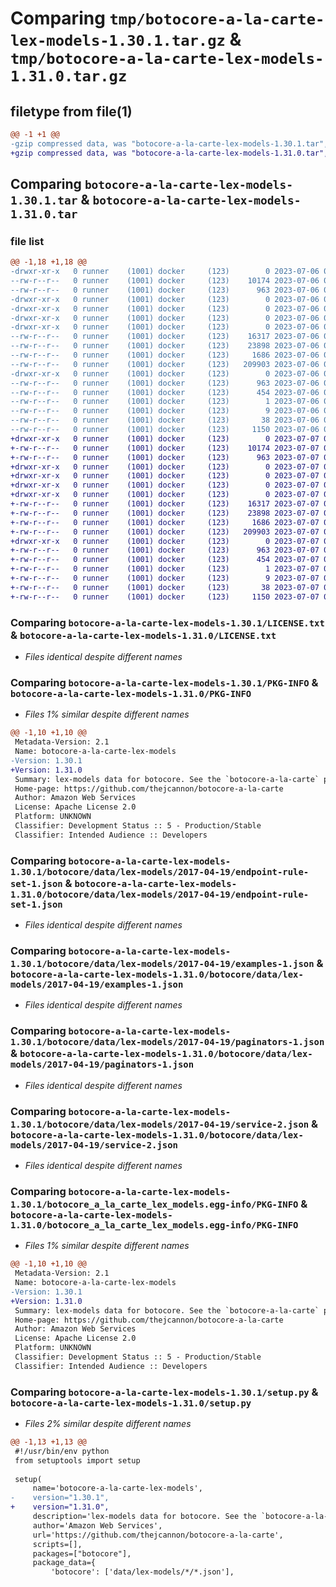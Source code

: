 # Comparing `tmp/botocore-a-la-carte-lex-models-1.30.1.tar.gz` & `tmp/botocore-a-la-carte-lex-models-1.31.0.tar.gz`

## filetype from file(1)

```diff
@@ -1 +1 @@
-gzip compressed data, was "botocore-a-la-carte-lex-models-1.30.1.tar", last modified: Thu Jul  6 01:45:14 2023, max compression
+gzip compressed data, was "botocore-a-la-carte-lex-models-1.31.0.tar", last modified: Fri Jul  7 01:44:05 2023, max compression
```

## Comparing `botocore-a-la-carte-lex-models-1.30.1.tar` & `botocore-a-la-carte-lex-models-1.31.0.tar`

### file list

```diff
@@ -1,18 +1,18 @@
-drwxr-xr-x   0 runner    (1001) docker     (123)        0 2023-07-06 01:45:14.086944 botocore-a-la-carte-lex-models-1.30.1/
--rw-r--r--   0 runner    (1001) docker     (123)    10174 2023-07-06 01:45:13.000000 botocore-a-la-carte-lex-models-1.30.1/LICENSE.txt
--rw-r--r--   0 runner    (1001) docker     (123)      963 2023-07-06 01:45:14.082944 botocore-a-la-carte-lex-models-1.30.1/PKG-INFO
-drwxr-xr-x   0 runner    (1001) docker     (123)        0 2023-07-06 01:45:14.082944 botocore-a-la-carte-lex-models-1.30.1/botocore/
-drwxr-xr-x   0 runner    (1001) docker     (123)        0 2023-07-06 01:45:14.082944 botocore-a-la-carte-lex-models-1.30.1/botocore/data/
-drwxr-xr-x   0 runner    (1001) docker     (123)        0 2023-07-06 01:45:14.082944 botocore-a-la-carte-lex-models-1.30.1/botocore/data/lex-models/
-drwxr-xr-x   0 runner    (1001) docker     (123)        0 2023-07-06 01:45:14.082944 botocore-a-la-carte-lex-models-1.30.1/botocore/data/lex-models/2017-04-19/
--rw-r--r--   0 runner    (1001) docker     (123)    16317 2023-07-06 01:44:40.000000 botocore-a-la-carte-lex-models-1.30.1/botocore/data/lex-models/2017-04-19/endpoint-rule-set-1.json
--rw-r--r--   0 runner    (1001) docker     (123)    23898 2023-07-06 01:44:40.000000 botocore-a-la-carte-lex-models-1.30.1/botocore/data/lex-models/2017-04-19/examples-1.json
--rw-r--r--   0 runner    (1001) docker     (123)     1686 2023-07-06 01:44:40.000000 botocore-a-la-carte-lex-models-1.30.1/botocore/data/lex-models/2017-04-19/paginators-1.json
--rw-r--r--   0 runner    (1001) docker     (123)   209903 2023-07-06 01:44:40.000000 botocore-a-la-carte-lex-models-1.30.1/botocore/data/lex-models/2017-04-19/service-2.json
-drwxr-xr-x   0 runner    (1001) docker     (123)        0 2023-07-06 01:45:14.082944 botocore-a-la-carte-lex-models-1.30.1/botocore_a_la_carte_lex_models.egg-info/
--rw-r--r--   0 runner    (1001) docker     (123)      963 2023-07-06 01:45:14.000000 botocore-a-la-carte-lex-models-1.30.1/botocore_a_la_carte_lex_models.egg-info/PKG-INFO
--rw-r--r--   0 runner    (1001) docker     (123)      454 2023-07-06 01:45:14.000000 botocore-a-la-carte-lex-models-1.30.1/botocore_a_la_carte_lex_models.egg-info/SOURCES.txt
--rw-r--r--   0 runner    (1001) docker     (123)        1 2023-07-06 01:45:14.000000 botocore-a-la-carte-lex-models-1.30.1/botocore_a_la_carte_lex_models.egg-info/dependency_links.txt
--rw-r--r--   0 runner    (1001) docker     (123)        9 2023-07-06 01:45:14.000000 botocore-a-la-carte-lex-models-1.30.1/botocore_a_la_carte_lex_models.egg-info/top_level.txt
--rw-r--r--   0 runner    (1001) docker     (123)       38 2023-07-06 01:45:14.086944 botocore-a-la-carte-lex-models-1.30.1/setup.cfg
--rw-r--r--   0 runner    (1001) docker     (123)     1150 2023-07-06 01:45:13.000000 botocore-a-la-carte-lex-models-1.30.1/setup.py
+drwxr-xr-x   0 runner    (1001) docker     (123)        0 2023-07-07 01:44:05.443466 botocore-a-la-carte-lex-models-1.31.0/
+-rw-r--r--   0 runner    (1001) docker     (123)    10174 2023-07-07 01:44:05.000000 botocore-a-la-carte-lex-models-1.31.0/LICENSE.txt
+-rw-r--r--   0 runner    (1001) docker     (123)      963 2023-07-07 01:44:05.443466 botocore-a-la-carte-lex-models-1.31.0/PKG-INFO
+drwxr-xr-x   0 runner    (1001) docker     (123)        0 2023-07-07 01:44:05.439465 botocore-a-la-carte-lex-models-1.31.0/botocore/
+drwxr-xr-x   0 runner    (1001) docker     (123)        0 2023-07-07 01:44:05.439465 botocore-a-la-carte-lex-models-1.31.0/botocore/data/
+drwxr-xr-x   0 runner    (1001) docker     (123)        0 2023-07-07 01:44:05.439465 botocore-a-la-carte-lex-models-1.31.0/botocore/data/lex-models/
+drwxr-xr-x   0 runner    (1001) docker     (123)        0 2023-07-07 01:44:05.439465 botocore-a-la-carte-lex-models-1.31.0/botocore/data/lex-models/2017-04-19/
+-rw-r--r--   0 runner    (1001) docker     (123)    16317 2023-07-07 01:43:28.000000 botocore-a-la-carte-lex-models-1.31.0/botocore/data/lex-models/2017-04-19/endpoint-rule-set-1.json
+-rw-r--r--   0 runner    (1001) docker     (123)    23898 2023-07-07 01:43:28.000000 botocore-a-la-carte-lex-models-1.31.0/botocore/data/lex-models/2017-04-19/examples-1.json
+-rw-r--r--   0 runner    (1001) docker     (123)     1686 2023-07-07 01:43:28.000000 botocore-a-la-carte-lex-models-1.31.0/botocore/data/lex-models/2017-04-19/paginators-1.json
+-rw-r--r--   0 runner    (1001) docker     (123)   209903 2023-07-07 01:43:28.000000 botocore-a-la-carte-lex-models-1.31.0/botocore/data/lex-models/2017-04-19/service-2.json
+drwxr-xr-x   0 runner    (1001) docker     (123)        0 2023-07-07 01:44:05.439465 botocore-a-la-carte-lex-models-1.31.0/botocore_a_la_carte_lex_models.egg-info/
+-rw-r--r--   0 runner    (1001) docker     (123)      963 2023-07-07 01:44:05.000000 botocore-a-la-carte-lex-models-1.31.0/botocore_a_la_carte_lex_models.egg-info/PKG-INFO
+-rw-r--r--   0 runner    (1001) docker     (123)      454 2023-07-07 01:44:05.000000 botocore-a-la-carte-lex-models-1.31.0/botocore_a_la_carte_lex_models.egg-info/SOURCES.txt
+-rw-r--r--   0 runner    (1001) docker     (123)        1 2023-07-07 01:44:05.000000 botocore-a-la-carte-lex-models-1.31.0/botocore_a_la_carte_lex_models.egg-info/dependency_links.txt
+-rw-r--r--   0 runner    (1001) docker     (123)        9 2023-07-07 01:44:05.000000 botocore-a-la-carte-lex-models-1.31.0/botocore_a_la_carte_lex_models.egg-info/top_level.txt
+-rw-r--r--   0 runner    (1001) docker     (123)       38 2023-07-07 01:44:05.443466 botocore-a-la-carte-lex-models-1.31.0/setup.cfg
+-rw-r--r--   0 runner    (1001) docker     (123)     1150 2023-07-07 01:44:05.000000 botocore-a-la-carte-lex-models-1.31.0/setup.py
```

### Comparing `botocore-a-la-carte-lex-models-1.30.1/LICENSE.txt` & `botocore-a-la-carte-lex-models-1.31.0/LICENSE.txt`

 * *Files identical despite different names*

### Comparing `botocore-a-la-carte-lex-models-1.30.1/PKG-INFO` & `botocore-a-la-carte-lex-models-1.31.0/PKG-INFO`

 * *Files 1% similar despite different names*

```diff
@@ -1,10 +1,10 @@
 Metadata-Version: 2.1
 Name: botocore-a-la-carte-lex-models
-Version: 1.30.1
+Version: 1.31.0
 Summary: lex-models data for botocore. See the `botocore-a-la-carte` package for more info.
 Home-page: https://github.com/thejcannon/botocore-a-la-carte
 Author: Amazon Web Services
 License: Apache License 2.0
 Platform: UNKNOWN
 Classifier: Development Status :: 5 - Production/Stable
 Classifier: Intended Audience :: Developers
```

### Comparing `botocore-a-la-carte-lex-models-1.30.1/botocore/data/lex-models/2017-04-19/endpoint-rule-set-1.json` & `botocore-a-la-carte-lex-models-1.31.0/botocore/data/lex-models/2017-04-19/endpoint-rule-set-1.json`

 * *Files identical despite different names*

### Comparing `botocore-a-la-carte-lex-models-1.30.1/botocore/data/lex-models/2017-04-19/examples-1.json` & `botocore-a-la-carte-lex-models-1.31.0/botocore/data/lex-models/2017-04-19/examples-1.json`

 * *Files identical despite different names*

### Comparing `botocore-a-la-carte-lex-models-1.30.1/botocore/data/lex-models/2017-04-19/paginators-1.json` & `botocore-a-la-carte-lex-models-1.31.0/botocore/data/lex-models/2017-04-19/paginators-1.json`

 * *Files identical despite different names*

### Comparing `botocore-a-la-carte-lex-models-1.30.1/botocore/data/lex-models/2017-04-19/service-2.json` & `botocore-a-la-carte-lex-models-1.31.0/botocore/data/lex-models/2017-04-19/service-2.json`

 * *Files identical despite different names*

### Comparing `botocore-a-la-carte-lex-models-1.30.1/botocore_a_la_carte_lex_models.egg-info/PKG-INFO` & `botocore-a-la-carte-lex-models-1.31.0/botocore_a_la_carte_lex_models.egg-info/PKG-INFO`

 * *Files 1% similar despite different names*

```diff
@@ -1,10 +1,10 @@
 Metadata-Version: 2.1
 Name: botocore-a-la-carte-lex-models
-Version: 1.30.1
+Version: 1.31.0
 Summary: lex-models data for botocore. See the `botocore-a-la-carte` package for more info.
 Home-page: https://github.com/thejcannon/botocore-a-la-carte
 Author: Amazon Web Services
 License: Apache License 2.0
 Platform: UNKNOWN
 Classifier: Development Status :: 5 - Production/Stable
 Classifier: Intended Audience :: Developers
```

### Comparing `botocore-a-la-carte-lex-models-1.30.1/setup.py` & `botocore-a-la-carte-lex-models-1.31.0/setup.py`

 * *Files 2% similar despite different names*

```diff
@@ -1,13 +1,13 @@
 #!/usr/bin/env python
 from setuptools import setup
 
 setup(
     name='botocore-a-la-carte-lex-models',
-    version="1.30.1",
+    version="1.31.0",
     description='lex-models data for botocore. See the `botocore-a-la-carte` package for more info.',
     author='Amazon Web Services',
     url='https://github.com/thejcannon/botocore-a-la-carte',
     scripts=[],
     packages=["botocore"],
     package_data={
         'botocore': ['data/lex-models/*/*.json'],
```

